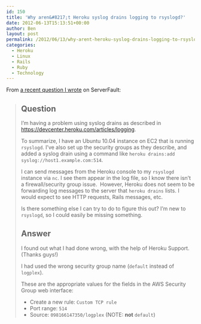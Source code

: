 ```yaml
---
id: 150
title: 'Why aren&#8217;t Heroku syslog drains logging to rsyslogd?'
date: 2012-06-13T15:13:51+00:00
author: Ben
layout: post
permalink: /2012/06/13/why-arent-heroku-syslog-drains-logging-to-rsyslogd/
categories:
  - Heroku
  - Linux
  - Rails
  - Ruby
  - Technology
---
```

From [a recent question I wrote](http://serverfault.com/questions/397724/why-arent-heroku-syslog-drains-logging-to-rsyslogd) on ServerFault:

> ## Question
> 
> I&#8217;m having a problem using syslog drains as described in <a href="https://devcenter.heroku.com/articles/logging" rel="nofollow">https://devcenter.heroku.com/articles/logging</a>.
> 
> To summarize, I have an Ubuntu 10.04 instance on EC2 that is running `rsyslogd`. I&#8217;ve also set up the security groups as they describe, and added a syslog drain using a command like `heroku drains:add syslog://host1.example.com:514`.
> 
> I can send messages from the Heroku console to my `rsyslogd` instance via `nc`. I see them appear in the log file, so I know there isn&#8217;t a firewall/security group issue.  However, Heroku does not seem to be forwarding log messages to the server that `heroku drains` lists. I would expect to see HTTP requests, Rails messages, etc.
> 
> Is there something else I can try to do to figure this out? I&#8217;m new to `rsyslogd`, so I could easily be missing something.
> 
> ## Answer
> 
> I found out what I had done wrong, with the help of Heroku Support. (Thanks guys!)
> 
> I had used the wrong security group name (`default` instead of `logplex`).
> 
> These are the appropriate values for the fields in the AWS Security Group web interface:
> 
>   * Create a new rule: `Custom TCP rule`
>   * Port range: `514`
>   * Source: `098166147350/logplex` (NOTE: **not** `default`)